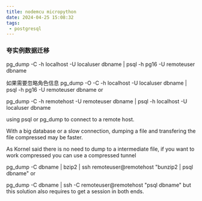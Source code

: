```yaml
---
title: nodemcu micropython
date: 2024-04-25 15:08:32
tags: 
 - postgresql
---
```


### 夸实例数据迁移
pg_dump -C -h localhost -U localuser dbname | psql -h pg16 -U remoteuser dbname

如果需要忽略角色信息
pg_dump -O -C -h localhost -U localuser dbname | psql -h pg16 -U remoteuser dbname
or

pg_dump -C -h remotehost -U remoteuser dbname | psql -h localhost -U localuser dbname

using psql or pg_dump to connect to a remote host.

With a big database or a slow connection, dumping a file and transfering the file compressed may be faster.

As Kornel said there is no need to dump to a intermediate file, if you want to work compressed you can use a compressed tunnel

pg_dump -C dbname | bzip2 | ssh  remoteuser@remotehost "bunzip2 | psql dbname"
or

pg_dump -C dbname | ssh -C remoteuser@remotehost "psql dbname"
but this solution also requires to get a session in both ends.